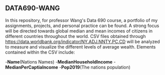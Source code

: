 ## DATA690-WANG
In this repository, for professor Wang's Data 690 course, a portfolio of my assignments, projects, and personal practice can 
be found. 
A strong focus will be directed towards global median and mean incomes of citizens in different countries throughout the world. CSV files obtained through https://data.worldbank.org/indicator/NY.ADJ.NNTY.PC.CD will be analyzed to measure and visualize the different levels of average wealth. Elements contained within the CSV include:


 -**Name**(Nations Names)
 -**MedianHouseholdIncome**
 -**MedianPerCaptiaIncome**
 -**Pop2019**(The nations population)

